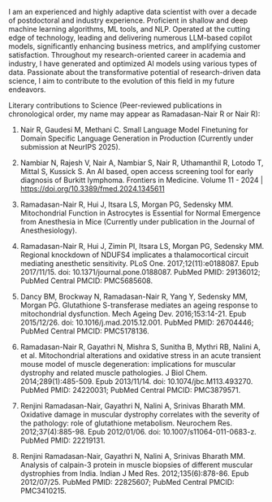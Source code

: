 I am an experienced and highly adaptive data scientist with over a decade of postdoctoral and industry experience. Proficient in shallow and deep machine learning algorithms, ML tools, and NLP. Operated at the cutting edge of technology, leading and delivering numerous LLM-based copilot models, significantly enhancing business metrics, and amplifying customer satisfaction. Throughout my research-oriented career in academia and industry, I have generated and optimized AI models using various types of data. Passionate about the transformative potential of research-driven data science, I aim to contribute to the evolution of this field in my future endeavors.

Literary contributions to Science (Peer-reviewed publications in chronological order, my name may appear as Ramadasan-Nair R or Nair R):

1. Nair R, Gaudesi M, Methani C. Small Language Model Finetuning for Domain Specific Language Generation in Production (Currently under submission at NeurIPS 2025).

2. Nambiar N, Rajesh V, Nair A, Nambiar S, Nair R, Uthamanthil R, Lotodo T, Mittal S, Kussick S. An AI based, open access screening tool for early diagnosis of Burkitt lymphoma. Frontiers in Medicine. Volume 11 - 2024 | https://doi.org/10.3389/fmed.2024.1345611

3. Ramadasan-Nair R, Hui J, Itsara LS, Morgan PG, Sedensky MM. Mitochondrial Function in Astrocytes is Essential for Normal Emergence from Anesthesia in Mice (Currently under publication in the Journal of Anesthesiology).

4. Ramadasan-Nair R, Hui J, Zimin PI, Itsara LS, Morgan PG, Sedensky MM. Regional knockdown of NDUFS4 implicates a thalamocortical circuit mediating anesthetic sensitivity. PLoS One. 2017;12(11):e0188087. Epub 2017/11/15. doi: 10.1371/journal.pone.0188087. PubMed PMID: 29136012; PubMed Central PMCID: PMC5685608.

5. Dancy BM, Brockway N, Ramadasan-Nair R, Yang Y, Sedensky MM, Morgan PG. Glutathione S-transferase mediates an ageing response to mitochondrial dysfunction. Mech Ageing Dev. 2016;153:14-21. Epub 2015/12/26. doi: 10.1016/j.mad.2015.12.001. PubMed PMID: 26704446; PubMed Central PMCID: PMC5178136. 

6. Ramadasan-Nair R, Gayathri N, Mishra S, Sunitha B, Mythri RB, Nalini A, et al. Mitochondrial alterations and oxidative stress in an acute transient mouse model of muscle degeneration: implications for muscular dystrophy and related muscle pathologies. J Biol Chem. 2014;289(1):485-509. Epub 2013/11/14. doi: 10.1074/jbc.M113.493270. PubMed PMID: 24220031; PubMed Central PMCID: PMC3879571.

7. Renjini Ramadasan-Nair, Gayathri N, Nalini A, Srinivas Bharath MM. Oxidative damage in muscular dystrophy correlates with the severity of the pathology: role of glutathione metabolism. Neurochem Res. 2012;37(4):885-98. Epub 2012/01/06. doi: 10.1007/s11064-011-0683-z. PubMed PMID: 22219131.

8. Renjini Ramadasan-Nair, Gayathri N, Nalini A, Srinivas Bharath MM. Analysis of calpain-3 protein in muscle biopsies of different muscular dystrophies from India. Indian J Med Res. 2012;135(6):878-86. Epub 2012/07/25. PubMed PMID: 22825607; PubMed Central PMCID: PMC3410215.
